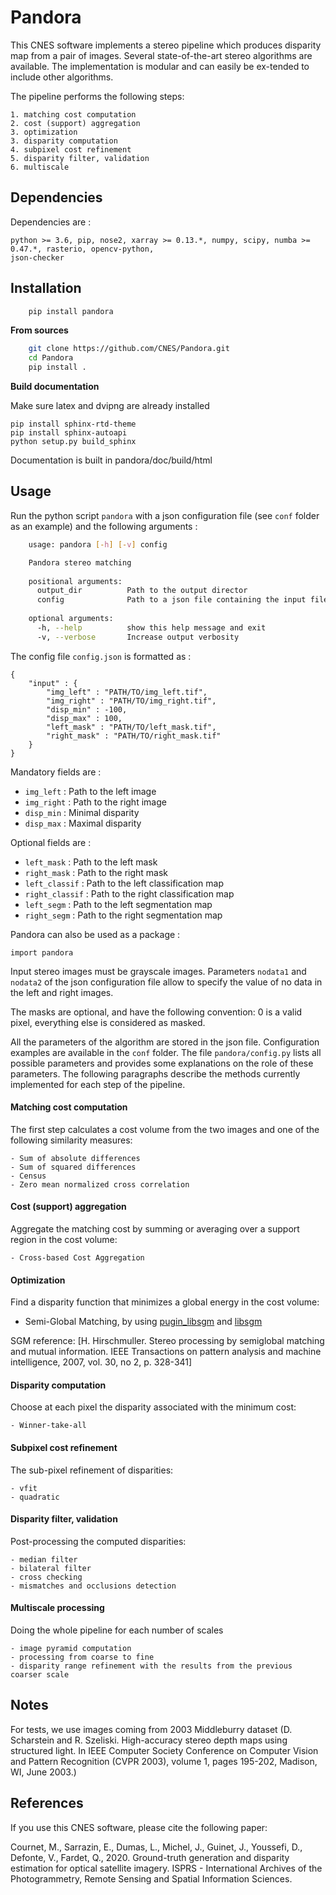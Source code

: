 # Pandora

This CNES software implements a stereo pipeline which produces disparity map from a pair of images. Several state-of-the-art 
stereo algorithms are available. The implementation  is  modular  and  can  easily  be  ex-tended to include other 
algorithms. 










The pipeline performs the following steps:

    1. matching cost computation
    2. cost (support) aggregation
    3. optimization
    3. disparity computation
    4. subpixel cost refinement
    5. disparity filter, validation
    6. multiscale

## Dependencies

Dependencies are :

    python >= 3.6, pip, nose2, xarray >= 0.13.*, numpy, scipy, numba >= 0.47.*, rasterio, opencv-python,
    json-checker

## Installation

```bash
    pip install pandora
``` 

**From sources**

```bash
    git clone https://github.com/CNES/Pandora.git
    cd Pandora
    pip install .
```

**Build documentation**

Make sure  latex and dvipng are already installed

```
pip install sphinx-rtd-theme
pip install sphinx-autoapi
python setup.py build_sphinx
```

Documentation is built in pandora/doc/build/html 

## Usage

Run the python script `pandora` with a json configuration file (see `conf` folder as an example) and the following arguments :

```bash
    usage: pandora [-h] [-v] config

    Pandora stereo matching
    
    positional arguments:
      output_dir          Path to the output director
      config              Path to a json file containing the input files paths and the algorithm parameters
    
    optional arguments:
      -h, --help          show this help message and exit
      -v, --verbose       Increase output verbosity
```

The config file `config.json` is formatted as :

    {
        "input" : {
            "img_left" : "PATH/TO/img_left.tif",
            "img_right" : "PATH/TO/img_right.tif",
            "disp_min" : -100,
            "disp_max" : 100,
            "left_mask" : "PATH/TO/left_mask.tif",
            "right_mask" : "PATH/TO/right_mask.tif"
        }
    }

Mandatory fields are :
   - `img_left` : Path to the left image
   - `img_right` : Path to the right image
   - `disp_min` : Minimal disparity
   - `disp_max` : Maximal disparity


Optional fields are :
   - `left_mask` : Path to the left mask
   - `right_mask` : Path to the right mask
   - `left_classif` : Path to the left classification map
   - `right_classif` : Path to the right classification map
   - `left_segm` : Path to the left segmentation map
   - `right_segm` : Path to the right segmentation map



Pandora can also be used as a package : 

    import pandora

Input stereo images must be grayscale images. Parameters `nodata1` and `nodata2` of the json configuration file allow to specify
the value of no data in the left and right images.

The masks are optional, and have the following convention: 0 is a valid pixel, everything else is considered as masked.

All the parameters of the algorithm are stored in the json file. Configuration examples are available in the `conf` folder.
The file `pandora/config.py` lists all possible parameters and provides some explanations on the role of these parameters. 
The following paragraphs describe the methods currently implemented for each step of the pipeline.

#### Matching cost computation

The first step calculates a cost volume from the two images and one of the following similarity measures:

    - Sum of absolute differences
    - Sum of squared differences
    - Census
    - Zero mean normalized cross correlation

#### Cost (support) aggregation

Aggregate the matching cost by summing or averaging over a support region in the cost volume:

    - Cross-based Cost Aggregation

#### Optimization

Find a disparity function that minimizes a global energy in the cost volume:

-   Semi-Global Matching, by using [pugin_libsgm](https://github.com/CNES/Pandora_plugin_libsgm.git) and [libsgm](https://github.com/CNES/Pandora_libsgm.git)

SGM reference: [H. Hirschmuller. Stereo processing by semiglobal matching and mutual information. 
IEEE Transactions on pattern analysis and machine intelligence, 2007, vol. 30, no 2, p. 328-341]

#### Disparity computation

Choose at each pixel the disparity associated with the minimum cost:

    - Winner-take-all

#### Subpixel cost refinement

The sub-pixel refinement of disparities:

    - vfit
    - quadratic

#### Disparity filter, validation

Post-processing the computed disparities:

    - median filter
    - bilateral filter
    - cross checking     
    - mismatches and occlusions detection

#### Multiscale processing

Doing the whole pipeline for each number of scales

    - image pyramid computation
    - processing from coarse to fine
    - disparity range refinement with the results from the previous coarser scale
    
## Notes

For tests, we use images coming from 2003 Middleburry dataset 
(D. Scharstein and R. Szeliski. High-accuracy stereo depth maps using structured light.
In IEEE Computer Society Conference on Computer Vision and Pattern Recognition (CVPR 2003), 
volume 1, pages 195-202, Madison, WI, June 2003.)


## References

If you use this CNES software, please cite the following paper: 

Cournet, M., Sarrazin, E., Dumas, L., Michel, J., Guinet, J., Youssefi, D., Defonte, V., Fardet, Q., 2020. 
Ground-truth generation and disparity estimation for optical satellite imagery.
ISPRS - International Archives of the Photogrammetry, Remote Sensing and Spatial Information Sciences.

